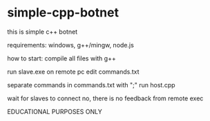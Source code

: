 # simple-cpp-botnet
this is simple c++ botnet

requirements: windows, g++/mingw, node.js

how to start:
compile all files with g++

run slave.exe on remote pc
edit commands.txt

separate commands in commands.txt with ";"
run host.cpp

wait for slaves to connect
no, there is no feedback from remote exec


EDUCATIONAL PURPOSES ONLY
